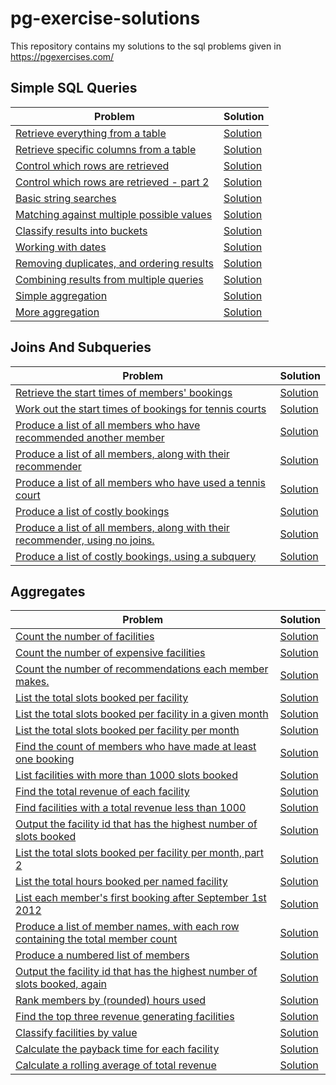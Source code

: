 # pg-exercise-solutions
This repository contains my solutions to the sql problems given in https://pgexercises.com/

## Simple SQL Queries

| Problem | Solution |
| ------- | -------- |
| [Retrieve everything from a table](https://pgexercises.com/questions/basic/selectall.html) | [Solution](./Simple%20SQL%20Queries/select_all.sql) |
| [Retrieve specific columns from a table](https://pgexercises.com/questions/basic/selectspecific.html) | [Solution](./Simple%20SQL%20Queries/select_specific.sql) |
| [Control which rows are retrieved](https://pgexercises.com/questions/basic/where.html) | [Solution](./Simple%20SQL%20Queries/where.sql) |
| [Control which rows are retrieved - part 2](https://pgexercises.com/questions/basic/where2.html) | [Solution](./Simple%20SQL%20Queries/where2.sql) |
| [Basic string searches](https://pgexercises.com/questions/basic/where3.html) | [Solution](./Simple%20SQL%20Queries/where3.sql) |
| [Matching against multiple possible values](https://pgexercises.com/questions/basic/where4.html) | [Solution](./Simple%20SQL%20Queries/where4.sql) |
| [Classify results into buckets](https://pgexercises.com/questions/basic/classify.html) | [Solution](./Simple%20SQL%20Queries/classify.sql) |
| [Working with dates](https://pgexercises.com/questions/basic/date.html) | [Solution](./Simple%20SQL%20Queries/date.sql) |
| [Removing duplicates, and ordering results](https://pgexercises.com/questions/basic/unique.html) | [Solution](./Simple%20SQL%20Queries/date.sql) |
| [Combining results from multiple queries](https://pgexercises.com/questions/basic/union.html) | [Solution](./Simple%20SQL%20Queries/union.sql) |
| [Simple aggregation](https://pgexercises.com/questions/basic/agg.html) | [Solution](./Simple%20SQL%20Queries/agg.sql) |
| [More aggregation](https://pgexercises.com/questions/basic/agg2.html) | [Solution](./Simple%20SQL%20Queries/agg2.sql) |

## Joins And Subqueries

| Problem | Solution |
| ------- | -------- |
| [Retrieve the start times of members' bookings](https://pgexercises.com/questions/joins/simplejoin.html) | [Solution](./Joins%20and%20Subqueries/simple-join.sql) |
| [Work out the start times of bookings for tennis courts](https://pgexercises.com/questions/joins/simplejoin2.html) | [Solution]() |
| [Produce a list of all members who have recommended another member](https://pgexercises.com/questions/joins/self.html) | [Solution](./Joins%20and%20Subqueries/self.sql) |
| [Produce a list of all members, along with their recommender](https://pgexercises.com/questions/joins/self2.html) | [Solution]() |
| [Produce a list of all members who have used a tennis court](https://pgexercises.com/questions/joins/threejoin.html) | [Solution](./Joins%20and%20Subqueries/threejoin.sql) |
| [Produce a list of costly bookings](https://pgexercises.com/questions/joins/threejoin2.html) | [Solution]() |
| [Produce a list of all members, along with their recommender, using no joins.](https://pgexercises.com/questions/joins/sub.html) | [Solution](./Joins%20and%20Subqueries/sub.sql) |
| [Produce a list of costly bookings, using a subquery](https://pgexercises.com/questions/joins/tjsub.html) | [Solution]() |

## Aggregates

| Problem | Solution |
| ------- | -------- |
| [Count the number of facilities](https://pgexercises.com/questions/aggregates/count.html) | [Solution](./Aggregates/count.sql) |
| [Count the number of expensive facilities](https://pgexercises.com/questions/aggregates/count2.html) | [Solution](./Aggregates/count2.sql) |
| [Count the number of recommendations each member makes.](https://pgexercises.com/questions/aggregates/count3.html) | [Solution](./Aggregates/count3.sql) |
| [List the total slots booked per facility](https://pgexercises.com/questions/aggregates/fachours.html) | [Solution](./Aggregates/fachours.sql) |
| [List the total slots booked per facility in a given month](https://pgexercises.com/questions/aggregates/fachoursbymonth.html) | [Solution](./Aggregates/fachoursbymonth.sql) |
| [List the total slots booked per facility per month](https://pgexercises.com/questions/aggregates/fachoursbymonth2.html) | [Solution](./Aggregates/fachoursbymonth2.sql) |
| [Find the count of members who have made at least one booking](https://pgexercises.com/questions/aggregates/members1.html) | [Solution](./Aggregates/members1.sql) |
| [List facilities with more than 1000 slots booked](https://pgexercises.com/questions/aggregates/fachours1a.html) | [Solution](./Aggregates/fachours1a.sql) |
| [Find the total revenue of each facility](https://pgexercises.com/questions/aggregates/facrev.html) | [Solution](./Aggregates/facrev.sql) |
| [Find facilities with a total revenue less than 1000](https://pgexercises.com/questions/aggregates/facrev2.html) | [Solution]() |
| [Output the facility id that has the highest number of slots booked](https://pgexercises.com/questions/aggregates/fachours2.html) | [Solution](./Aggregates/fachours2.sql) |
| [List the total slots booked per facility per month, part 2](https://pgexercises.com/questions/aggregates/fachoursbymonth3.html) | [Solution]() |
| [List the total hours booked per named facility](https://pgexercises.com/questions/aggregates/fachours3.html) | [Solution]() |
| [List each member's first booking after September 1st 2012](https://pgexercises.com/questions/aggregates/nbooking.html) | [Solution]() |
| [Produce a list of member names, with each row containing the total member count](https://pgexercises.com/questions/aggregates/countmembers.html) | [Solution]() |
| [Produce a numbered list of members](https://pgexercises.com/questions/aggregates/nummembers.html) | [Solution]() |
| [Output the facility id that has the highest number of slots booked, again](https://pgexercises.com/questions/aggregates/fachours4.html) | [Solution]() |
| [Rank members by (rounded) hours used](https://pgexercises.com/questions/aggregates/rankmembers.html) | [Solution]() |
| [Find the top three revenue generating facilities](https://pgexercises.com/questions/aggregates/facrev3.html) | [Solution]() |
| [Classify facilities by value](https://pgexercises.com/questions/aggregates/classify.html) | [Solution]() |
| [Calculate the payback time for each facility](https://pgexercises.com/questions/aggregates/payback.html) | [Solution]() |
| [Calculate a rolling average of total revenue](https://pgexercises.com/questions/aggregates/rollingavg.html) | [Solution]() |

